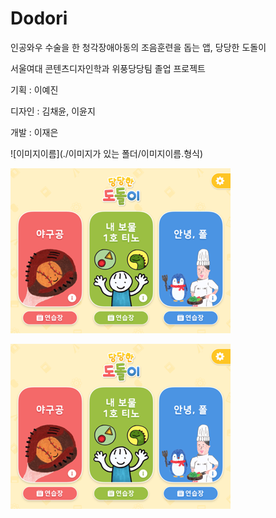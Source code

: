 # Dodori
인공와우 수술을 한 청각장애아동의 조음훈련을 돕는 앱, 당당한 도돌이


서울여대 콘텐츠디자인학과 위풍당당팀 졸업 프로젝트

기획 : 이예진

디자인 : 김채윤, 이윤지

개발 : 이재은

![이미지이름](./이미지가 있는 폴더/이미지이름.형식)

![main](./image/main.png)

![메인](./image/메인.png)


